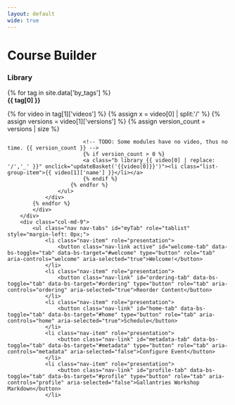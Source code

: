 ```yaml
---
layout: default
wide: true
---
```


# Course Builder

<style type="text/css">
.a {
    padding-left: 0;
    margin-left: 0;
    list-style: none;
}
.b {
	margin-bottom: 0.3em;
}
.b li:hover {
	background-color: #ccc
}

.c {
	overflow-y: scroll;
	max-height: 700px;
}
</style>

<div id="app" class="row">
	<div class="row mt-5">
		<div id="library" class="col-md-3">
			<h3>Library</h3>
			<div class="c">
			{% for tag in site.data['by_tags'] %}
				<div><b>{{ tag[0] }}</b></div>
				<div>
					<ul class="list-group a">
						{% for video in tag[1]['videos'] %}
						{% assign x = video[0] | split:'/' %}
						{% assign versions = video[1]['versions'] %}
						{% assign version_count = versions | size %}

							<!-- TODO: Some modules have no video, thus no time. {{ version_count }} -->
							{% if version_count > 0 %}
							<a class="b library_{{ video[0] | replace: '/','_' }}" onclick="updateBasket('{{video[0]}}')"><li class="list-group-item">{{ video[1]['name'] }}</li></a>
							{% endif %}
						{% endfor %}
					</ul>
				</div>
			{% endfor %}
			</div>
		</div>
		<div class="col-md-9">
			<ul class="nav nav-tabs" id="myTab" role="tablist" style="margin-left: 0px;">
				<li class="nav-item" role="presentation">
					<button class="nav-link active" id="welcome-tab" data-bs-toggle="tab" data-bs-target="#welcome" type="button" role="tab" aria-controls="welcome" aria-selected="true">Welcome!</button>
				</li>
				<li class="nav-item" role="presentation">
					<button class="nav-link" id="ordering-tab" data-bs-toggle="tab" data-bs-target="#ordering" type="button" role="tab" aria-controls="ordering" aria-selected="true">Reorder Content</button>
				</li>
				<li class="nav-item" role="presentation">
					<button class="nav-link" id="home-tab" data-bs-toggle="tab" data-bs-target="#home" type="button" role="tab" aria-controls="home" aria-selected="true">Schedule</button>
				</li>
				<li class="nav-item" role="presentation">
					<button class="nav-link" id="metadata-tab" data-bs-toggle="tab" data-bs-target="#metadata" type="button" role="tab" aria-controls="metadata" aria-selected="false">Configure Event</button>
				</li>
				<li class="nav-item" role="presentation">
					<button class="nav-link" id="profile-tab" data-bs-toggle="tab" data-bs-target="#profile" type="button" role="tab" aria-controls="profile" aria-selected="false">Gallantries Workshop Markdown</button>
				</li>
			</ul>
			<div class="tab-content" id="myTabContent">
				<div class="tab-pane fade show active" id="welcome" role="tabpanel" aria-labelledby="welcome-tab">
					<h2>Welcome to the Course Builder!</h2>
					<p>
						Here you can design your own course from the GTN and Gallantries' Library of Video Content. Follow the steps below to build your course
					</p>
					<ol>
						<li>Start by selecting some modules from the left.</li>
						<li>Then re-order your content until you're happy on the next tab.</li>
						<li>Configure the event settings like the title, start and end time, etc.</li>
						<li>Preview the daily schedule.</li>
						<li>And receive a Markdown file that can be contributed back to this repository to host your event.</li>
					</ol>

				</div>
				<div class="tab-pane fade" id="ordering" role="tabpanel" aria-labelledby="ordering-tab">
					<div id="schedule-ordering">
						<p>Here you can control the ordering of the content in your schedule</p>
						<ul id="sortable">
						</ul>
					</div>
				</div>
				<div class="tab-pane fade" id="metadata" role="tabpanel" aria-labelledby="metadata-tab">
					<div id="settings" class="row">
						<div>
							<div class="row g-3 align-items-center">
								<div class="col-md-2 text-end">
									<label for="i-title" class="col-form-label">Title</label>
								</div>
								<div class="col-md-3">
									<input type="text" id="i-title" class="form-control" aria-describedby="i-title-help" value="My Awesome Event" onchange="rerenderSchedule()">
								</div>
								<div class="col-md-6">
									<span id="i-title-help" class="form-text">
									</span>
								</div>
							</div>
							<div class="row g-3 align-items-center">
								<div class="col-md-2 text-end">
									<label for="i-description" class="col-form-label">Description</label>
								</div>
								<div class="col-md-3">
									<input type="text" id="i-description" class="form-control" aria-describedby="i-description-help" value="Best training since bread slicing lessons" onchange="rerenderSchedule()">
								</div>
								<div class="col-md-6">
									<span id="i-description-help" class="form-text">
									</span>
								</div>
							</div>
							<div class="row g-3 align-items-center">
								<div class="col-md-2 text-end">
									<label for="i-instructors" class="col-form-label">Event Instructors</label>
								</div>
								<div class="col-md-3">
									<select id="i-instructors" class="form-select" multiple aria-label="Instructor select box" style="height: 300px" onchange="rerenderSchedule()">
										{% for instructor in site.data['instructors'] %}
											<option value="{{ instructor[0] }}">{{ instructor[0] }} ({{ instructor[1].name }})</option>
										{% endfor %}
									</select>
								</div>
								<div class="col-md-6">
									<span id="i-instructors-help" class="form-text">
										Who all is involved in teaching this event?
									</span>
								</div>
							</div>
						</div>
					</div>
				</div>
				<div class="tab-pane fade" id="home" role="tabpanel" aria-labelledby="home-tab">
							<div class="row g-3 align-items-center">
								<div class="col-md-2 text-end">
									<label for="i-start-time" class="col-form-label">Daily Start Time</label>
								</div>
								<div class="col-md-3">
									<input type="time" id="i-start-time" class="form-control" aria-describedby="i-start-time-help" value="10:00" onchange="rerenderSchedule()">
								</div>
								<div class="col-md-6">
									<span id="i-start-time-help" class="form-text">
										When does the course start each day
									</span>
								</div>
							</div>
							<div class="row g-3 align-items-center">
								<div class="col-md-2 text-end">
									<label for="i-lunch-time" class="col-form-label">When is lunch?</label>
								</div>
								<div class="col-md-3">
									<input type="time" id="i-lunch-time" class="form-control" aria-describedby="i-lunch-time-help" value="13:00" onchange="rerenderSchedule()">
								</div>
								<div class="col-md-6">
									<span id="i-lunch-time-help" class="form-text">
										Daily lunch time
									</span>
								</div>
							</div>
							<div class="row g-3 align-items-center">
								<div class="col-md-2 text-end">
									<label for="i-end-time" class="col-form-label">Daily End Time</label>
								</div>
								<div class="col-md-3">
									<input type="time" id="i-end-time" class="form-control" aria-describedby="i-end-time-help" value="16:00" onchange="rerenderSchedule()">
								</div>
								<div class="col-md-6">
									<span id="i-end-time-help" class="form-text">
										When does the course end each day
									</span>
								</div>
							</div>
					<div id="schedule"></div>
				</div>
				<div class="tab-pane fade" id="profile" role="tabpanel" aria-labelledby="profile-tab">
					<div>Please open a Pull Request against this repository with the following content:</div>
					<div id="schedule-markdown"></div>
				</div>
			</div>
		</div>
	</div>
</div>

<script src="https://cdnjs.cloudflare.com/ajax/libs/jquery/3.6.0/jquery.min.js" integrity="sha512-894YE6QWD5I59HgZOGReFYm4dnWc1Qt5NtvYSaNcOP+u1T9qYdvdihz0PPSiiqn/+/3e7Jo4EaG7TubfWGUrMQ==" crossorigin="anonymous" referrerpolicy="no-referrer"></script>
<script src="https://code.jquery.com/ui/1.13.0/jquery-ui.js"></script>

<script type="text/javascript">
var data = {{ site.data['videos'] | jsonify }};
var basket = [];

function updateBasket(id){
	if(basket.indexOf(id) === -1){
		$(`.library_${id.replaceAll("/", "_")} li`).addClass("active")
		basket.push(id);
		$("#basket").append(`<li>${id}</li>`)
	} else {
		basket = basket.filter(x => { return id !== x})
		$(`.library_${id.replaceAll("/", "_")} li`).removeClass("active")
	}

	$("#sortable").empty();
	basket.forEach(item => {
		$("#sortable").append(`<li class="list-group-item">${item}</li>`);
	})

	rerenderSchedule();
}

function calculateDuration(t){
	d = 0;
	h = t.split(/[Hh]/)
	if(h.length === 2){
		// hours
		d += 3600 * parseInt(h[0])
		h = h[1]
	} else { h = h[0] }

	m = h.split(/[Mm]/)
	if(m.length === 2){
		// minutes
		d += 60 * parseInt(m[0])
		m = m[1]
	} else { m = m[0] }

	s = m.split(/[Ss]/)
	if(m.length === 2){
		// minutes
		d += parseInt(m[0])
		m = m[1]
	} else { m = m[0] }

	r = Math.ceil(d / 60 / 15) * 15
	return r;
}

function humanToMinutes(human){
	return eval(human.replace(":", " * 60 + "))
}

function minutesToHuman(minutes){
    h = Math.floor(minutes/ 60);
    m = minutes % 60;
    return `${h}:${String(m).padStart(2, '0')}`
}


$( function() {
	$( "#sortable" ).sortable({
	  placeholder: "list-group-item active",
	  revert: true,
	  stop: function(){
		basket = [...$("#sortable li").map((_, x) => {return x.textContent})];
		rerenderSchedule();
	  },
	});
	$( "#sortable ul, li" ).disableSelection();
} );

function rerenderSchedule(){


	var dayStartMinutes = humanToMinutes($("#i-start-time").val()),
		dayEndMinutes = humanToMinutes($("#i-end-time").val()),
		dayLunchMinutes = humanToMinutes($("#i-lunch-time").val()),
		minutesInDay = dayEndMinutes - dayStartMinutes,
		breakLength = 20,
		timeUntilLunch = dayLunchMinutes - dayStartMinutes;

	var day = 0,
		days = {};
	// Given a basket, lay them out.

	basket.forEach(x => {
		// Get the length of one of the copies.
		time = data[x].versions[0].length
		duration = calculateDuration(time)
		console.log(x, duration)

		// Setup the day if it isn't yet
		if(days[day] === undefined){
			days[day] = {
				schedule: [],
				currentTime: dayStartMinutes,
				timeSinceLastBreak: 0,
			}
		}

		ttl = dayLunchMinutes - days[day].currentTime;

		if(days[day].currentTime + duration - dayStartMinutes > minutesInDay){
			// Move to tomorrow
			day += 1;
			days[day] = {
				schedule: [],
				currentTime: dayStartMinutes,
				timeSinceLastBreak: 0,
			}
			days[day].schedule.push({
				title: x,
				code: x,
				start: days[day].currentTime,
				end:  days[day].currentTime + duration,
			});
			days[day].currentTime += duration;
			days[day].timeSinceLastBreak += duration;
		} else {
			// Decide if we should take a break, and if there's enough time
			// until lunch add it. Otherwise push through.
			if(days[day].timeSinceLastBreak > 60 && ttl > 60){
				// Insert a break
				days[day].schedule.push({
					title: `${breakLength} minute break`,
					start: days[day].currentTime,
					end:  days[day].currentTime + breakLength,
				});
				days[day].currentTime += breakLength;
				days[day].timeSinceLastBreak = 0 ;
			}

			// If it's almost lunch, just finish early.
			if(ttl > 0 && ttl < 15){
				// Insert Lunch
				days[day].schedule.push({
					title: `Lunch!`,
					start: days[day].currentTime,
					end:  days[day].currentTime + 60 + ttl,
				});
				days[day].currentTime += 60 + ttl;
				days[day].timeSinceLastBreak = 0 ;
			}

			// Otherwise check if adding this would affect lunch
			var cs = days[day].currentTime,
				ce = days[day].currentTime + duration;
			// Does lunch start during this lecture
			if(cs < dayLunchMinutes && dayLunchMinutes < ce){
				// Split it
				days[day].schedule.push({
					title: x + ' | Part 1',
					code: x,
					start: days[day].currentTime,
					end:  days[day].currentTime + ttl,
				});
				days[day].currentTime += ttl;
				days[day].timeSinceLastBreak += ttl;

				// Insert Lunch
				days[day].schedule.push({
					title: `Lunch!`,
					start: days[day].currentTime,
					end:  days[day].currentTime + 60 + ttl,
				});
				days[day].currentTime += 60;
				days[day].timeSinceLastBreak = 0 ;

				// Split it
				days[day].schedule.push({
					title: x + ' | Part 2',
					start: days[day].currentTime,
					end:  days[day].currentTime + (duration - ttl),
				});
				days[day].currentTime += (duration - ttl);
				days[day].timeSinceLastBreak += (duration - ttl);

			} else {
				days[day].schedule.push({
					title: x,
					code: x,
					start: days[day].currentTime,
					end:  days[day].currentTime + duration,
				});
				days[day].currentTime += duration;
				days[day].timeSinceLastBreak += duration;
			}

		}


	})

	var updated = "";
	Object.keys(days).forEach(day => {
		updated += `<h4>Day ${parseInt(day) + 1}</h4>`;
		updated += "<table class=\"table table-striped\">"
		updated += days[day].schedule.map(item => {
			return `<tr>
				<td>${minutesToHuman(item.start)}</td>
				<td>${minutesToHuman(item.end)}</td>
				<td>${item.title}</td>
			</tr>`
		}).join("")
		updated += "</table>"
	})
	$("#schedule").html(updated)

	var instructors = $("#i-instructors").val().join("\n - ")
	var markdown = `---
layout: event
title: "${$("#i-title").val()}"
description: "${$("#i-description").val()}"
instructors:
 - ${instructors}

program:
`;
	console.log(markdown)

	Object.keys(days).forEach(day => {
		markdown += `  day${parseInt(day) + 1}:\n`;
		markdown += `    title: "Day ${parseInt(day) + 1}"\n`;
		markdown += `    description: "Some description about today's content"\n`;
		markdown += `    trainings:\n`;

		days[day].schedule.forEach(item => {
			if(item.code){
				markdown += `      - video: ${item.code}\n`;
			}
		})
	})

	markdown += `---\n\nYou can write a bit more about your course here!\n`;
	$("#schedule-markdown").html("<pre>" + markdown + "</pre>")
}

rerenderSchedule();
</script>
